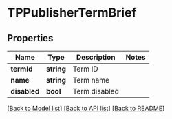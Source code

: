 # TPPublisherTermBrief

## Properties
Name | Type | Description | Notes
------------ | ------------- | ------------- | -------------
**termId** | **string** | Term ID | 
**name** | **string** | Term name | 
**disabled** | **bool** | Term disabled | 

[[Back to Model list]](../README.md#documentation-for-models) [[Back to API list]](../README.md#documentation-for-api-endpoints) [[Back to README]](../README.md)


